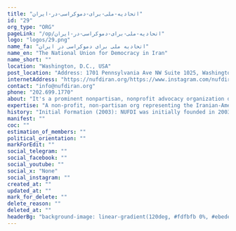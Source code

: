 ```yaml
---
title: "اتحادیه-ملی-برای-دموکراسی-در-ایران"
id: "29"
org_type: "ORG"
pageLink: "/op/اتحادیه-ملی-برای-دموکراسی-در-ایران"
logo: "logos/29.png"
name_fa: "اتحادیه ملی برای دموکراسی در ایران"
name_en: "The National Union for Democracy in Iran"
name_short: ""
location: "Washington, D.C., USA"
post_location: "Address: 1701 Pennsylvania Ave NW Suite 1025, Washington, DC 20006"
internetAddress: "https://nufdiran.org/https://www.instagram.com/nufdiran/"
contact: "info@nufdiran.org"
phone: "202.699.1770"
about: "It's a prominent nonpartisan, nonprofit advocacy organization dedicated to promoting democracy and human rights in Iran."
expertise: "A non-profit, non-partisan org representing the Iranian-American community in pursuit of a US policy toward Iran based on human rights and democracy."
history: "Initial Formation (2003): NUFDI was initially founded in 2003 as a primarily volunteer-based organization. During this early phase, it focused on fostering connections among Iranian-Americans and raising awareness about the political situation in Iran.Reorganization and Growth (2006): In 2006, NUFDI underwent a significant reorganization, transforming into a more structured and impactful advocacy group. This marked a shift towards actively lobbying the U.S. government and international bodies to adopt policies supporting the Iranian people's aspirations for freedom and democracy."
manifest: ""
coc: ""
estimation_of_members: ""
political_orientation: ""
markForEdit: ""
social_telegram: ""
social_facebook: ""
social_youtube: ""
social_x: "None"
social_instagram: ""
created_at: ""
updated_at: ""
mark_for_delete: ""
delete_reason: ""
deleted_at: ""
headerBg: "background-image: linear-gradient(120deg, #fdfbfb 0%, #ebedee 100%);"
---
```


